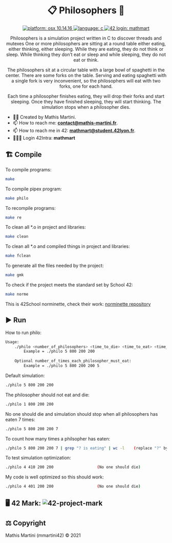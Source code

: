 # <h1 align="center">📋 Philosophers 📃</h1>

<p align="center">
  <a href="https://fr.wikipedia.org/wiki/MacOS_Mojave" target="_blank">
    <img alt="platform: osx 10.14.16" src="https://img.shields.io/badge/platform-osx%20v10.14.x-red?style=flat-square"/>
  </a>
  <a href="https://fr.wikipedia.org/wiki/C_(langage)" target="_blank">
    <img alt="language: c" src="https://img.shields.io/badge/language-C-purple?style=flat-square"/>
  </a>
  <a href="https://profile.intra.42.fr/users/mathmart" target="_blank">
    <img alt="42 login: mathmart" src="https://img.shields.io/badge/42%20login-mathmart-2DD57B?style=flat-square"/>
  </a>
</p>

<p align="center">
Philosophers is a simulation project written in C to discover threads and mutexes
One or more philosophers are sitting at a round table either eating, either thinking, either sleeping. 
While they are eating, they do not think or sleep. 
While thinking they don’t eat or sleep and while sleeping, they do not eat or think. 
</p>
<p align="center">
The philosophers sit at a circular table with a large bowl of spaghetti in the center. 
There are some forks on the table. 
Serving and eating spaghetti with a single fork is very inconvenient, so the philosophers will eat with two forks, one for each hand. 
</p>
<p align="center">
Each time a philosopher finishes eating, they will drop their forks and start sleeping. 
Once they have finished sleeping, they will start thinking. 
The simulation stops when a philosopher dies.
</p>

  - ✍🏻 Created by Mathis Martini. 
  - 📫 How to reach me: **contact@mathis-martini.fr**.
  - 📫 How to reach me in 42: **mathmart@student.42lyon.fr**.
  - 👨🏻‍💻 Login 42Intra: **mathmart**

<h2 align="left">🏗️ Compile</h2>
<p align="left">To compile programs:</p>

```bash
make
```

<p align="left">To compile pipex program:</p>

```bash
make philo
```

<p align="left">To recompile programs:</p>

```bash
make re
```

<p align="left">To clean all *.o in project and libraries:</p>

```bash
make clean
```

<p align="left">To clean all *.o and compiled things in project and libraries:</p>

```bash
make fclean
```
<p align="left">To generate all the files needed by the project:</p>

```bash
make gmk
```
<p align="left">To check if the project meets the standard set by School 42:</p>

```bash
make norme
```

This is 42School norminette, check their work: <a href="https://github.com/42School/norminette">norminette repository</a>

<h2 align="left">▶️ Run</h2>
<p align="left">How to run philo:</p>

```bash
Usage:
	./philo <number_of_philosophers> <time_to_die> <time_to_eat> <time_to_sleep> [number_of_times_each_philosopher_must_eat]
		Example = ./philo 5 800 200 200
	
	Optional number_of_times_each_philosopher_must_eat:
		Example = ./philo 5 800 200 200 5
```

<p align="left">Default simulation:</p>

```bash
./philo 5 800 200 200
```

<p align="left">The philosopher should not eat and die:</p>

```bash
./philo 1 800 200 200
```

<p align="left">No one should die and simulation should stop when all philosophers has eaten 7 times:</p>

```bash
./philo 5 800 200 200 7
```

<p align="left">To count how many times a philsopher has eaten:</p>

```bash
./philo 5 800 200 200 7 | grep "? is eating" | wc -l	(replace "?" by a philosopher ID)
```

<p align="left">To test simulation optimization:</p>

```bash
./philo 4 410 200 200					(No one should die)
```

<p align="left">My code is well optimized so this should work:</p>

```bash
./philo 4 401 200 200					(No one should die)
```

<h2 align="left">
  🖥️ 42 Mark:
  <img alt="42-project-mark" src="https://badge42.vercel.app/api/v2/cl3w9zs6r005409laqkyvif38/project/2534521"/>
</h2>

<h2 align="left">⚖️ Copyright</h2>
<p align="left">
  Mathis Martini (mmartini42) © 2021
</p>

